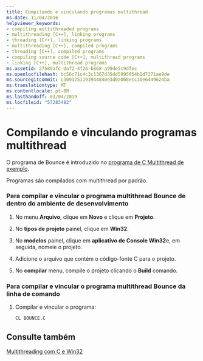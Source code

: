 ```yaml
---
title: Compilando e vinculando programas multithread
ms.date: 11/04/2016
helpviewer_keywords:
- compiling multithreaded programs
- multithreading [C++], linking programs
- threading [C++], linking programs
- multithreading [C++], compiled programs
- threading [C++], compiled programs
- compiling source code [C++], multithread programs
- linking [C++], multithread programs
ms.assetid: 27589afc-daf2-4f26-b868-a99de5c9dfec
ms.openlocfilehash: bc56c71c4c3c1367d35dd5995054b1d7371ae9de
ms.sourcegitcommit: c3093251193944840e3d0a068ecc30e6449624ba
ms.translationtype: MT
ms.contentlocale: pt-BR
ms.lasthandoff: 03/04/2019
ms.locfileid: "57283482"
---
```

# <a name="compiling-and-linking-multithread-programs"></a>Compilando e vinculando programas multithread

O programa de Bounce é introduzido no [programa de C Multithread de exemplo](sample-multithread-c-program.md).

Programas são compilados com multithread por padrão.

### <a name="to-compile-and-link-the-multithread-program-bouncec-from-within-the-development-environment"></a>Para compilar e vincular o programa multithread Bounce de dentro do ambiente de desenvolvimento

1. No menu **Arquivo**, clique em **Novo** e clique em **Projeto**.

1. No **tipos de projeto** painel, clique em **Win32**.

1. No **modelos** painel, clique em **aplicativo de Console Win32**e, em seguida, nomeie o projeto.

1. Adicione o arquivo que contém o código-fonte C para o projeto.

1. No **compilar** menu, compile o projeto clicando o **Build** comando.

### <a name="to-compile-and-link-the-multithread-program-bouncec-from-the-command-line"></a>Para compilar e vincular o programa multithread Bounce da linha de comando

1. Compilar e vincular o programa:

    ```
    CL BOUNCE.C
    ```

## <a name="see-also"></a>Consulte também

[Multithreading com C e Win32](multithreading-with-c-and-win32.md)

